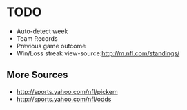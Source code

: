 # TODO

* Auto-detect week
* Team Records
* Previous game outcome
* Win/Loss streak
view-source:http://m.nfl.com/standings/

## More Sources

* http://sports.yahoo.com/nfl/pickem
* http://sports.yahoo.com/nfl/odds